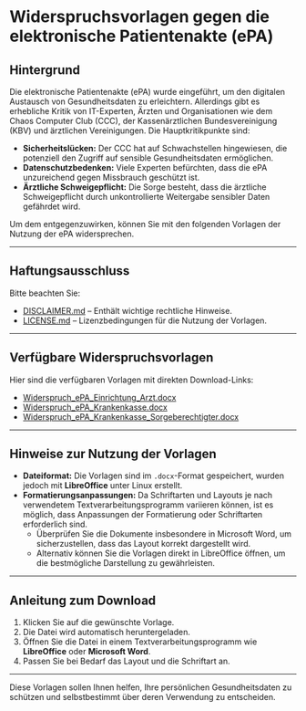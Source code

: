 # Widerspruchsvorlagen gegen die elektronische Patientenakte (ePA)

## Hintergrund

Die elektronische Patientenakte (ePA) wurde eingeführt, um den digitalen Austausch von Gesundheitsdaten zu erleichtern. Allerdings gibt es erhebliche Kritik von IT-Experten, Ärzten und Organisationen wie dem Chaos Computer Club (CCC), der Kassenärztlichen Bundesvereinigung (KBV) und ärztlichen Vereinigungen. Die Hauptkritikpunkte sind:

- **Sicherheitslücken:** Der CCC hat auf Schwachstellen hingewiesen, die potenziell den Zugriff auf sensible Gesundheitsdaten ermöglichen.
- **Datenschutzbedenken:** Viele Experten befürchten, dass die ePA unzureichend gegen Missbrauch geschützt ist.
- **Ärztliche Schweigepflicht:** Die Sorge besteht, dass die ärztliche Schweigepflicht durch unkontrollierte Weitergabe sensibler Daten gefährdet wird.

Um dem entgegenzuwirken, können Sie mit den folgenden Vorlagen der Nutzung der ePA widersprechen.

---

## Haftungsausschluss

Bitte beachten Sie:
- [DISCLAIMER.md](../DISCLAIMER.md) – Enthält wichtige rechtliche Hinweise.
- [LICENSE.md](../LICENSE.md) – Lizenzbedingungen für die Nutzung der Vorlagen.

---

## Verfügbare Widerspruchsvorlagen

Hier sind die verfügbaren Vorlagen mit direkten Download-Links:

- [Widerspruch_ePA_Einrichtung_Arzt.docx](https://raw.githubusercontent.com/robatsh/Vorlagen_Dokumente_de/main/epa2025/Widerspruch_ePA_Einrichtung_Arzt.docx)
- [Widerspruch_ePA_Krankenkasse.docx](https://raw.githubusercontent.com/robatsh/Vorlagen_Dokumente_de/main/epa2025/Widerspruch_ePA_Krankenkasse.docx)
- [Widerspruch_ePA_Krankenkasse_Sorgeberechtigter.docx](https://raw.githubusercontent.com/robatsh/Vorlagen_Dokumente_de/main/epa2025/Widerspruch_ePA_Krankenkasse_Sorgeberechtigter.docx)

---

## Hinweise zur Nutzung der Vorlagen

- **Dateiformat:** Die Vorlagen sind im `.docx`-Format gespeichert, wurden jedoch mit **LibreOffice** unter Linux erstellt.
- **Formatierungsanpassungen:** Da Schriftarten und Layouts je nach verwendetem Textverarbeitungsprogramm variieren können, ist es möglich, dass Anpassungen der Formatierung oder Schriftarten erforderlich sind. 
  - Überprüfen Sie die Dokumente insbesondere in Microsoft Word, um sicherzustellen, dass das Layout korrekt dargestellt wird.
  - Alternativ können Sie die Vorlagen direkt in LibreOffice öffnen, um die bestmögliche Darstellung zu gewährleisten.

---

## Anleitung zum Download

1. Klicken Sie auf die gewünschte Vorlage.
2. Die Datei wird automatisch heruntergeladen.
3. Öffnen Sie die Datei in einem Textverarbeitungsprogramm wie **LibreOffice** oder **Microsoft Word**.
4. Passen Sie bei Bedarf das Layout und die Schriftart an.

---

Diese Vorlagen sollen Ihnen helfen, Ihre persönlichen Gesundheitsdaten zu schützen und selbstbestimmt über deren Verwendung zu entscheiden.